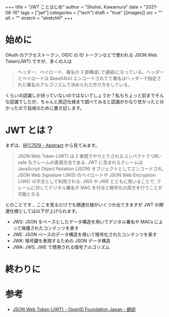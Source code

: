 +++
title = "JWT ことはじめ"
author = "Shuhei, Kawamura"
date = "2021-06-10"
tags = ["jwt"]
categories = ["tech"]
draft = "true"
[[images]]
  src = ""
  alt = ""
  stretch = "stretchH"
+++

# 始めに

OAuth のアクセストークン, OIDC の ID トークンなどで使われる JSON Web Token(JWT) ですが、多くの人は

> ヘッダー、ペイロード、署名の 3 部構成(.で連結)になっている。ヘッダーとペイロードは Base64Url エンコードされてて署名はヘッダーで指定された署名のアルゴリズムで決められた作り方をしている。

くらいの認識しか持っていないのではないでしょうか？私もちょっと前までそんな認識でしたが、ちゃんと周辺仕様まで調べてみると認識がかなり甘かったと分かったので自戒のために書き記します。

# JWT とは？

まずは、[RFC7519 - Abstract](https://datatracker.ietf.org/doc/html/rfc7519) から見てみます。

> JSON Web Token (JWT) は 2 者間でやりとりされるコンパクトで URL-safe なクレームの表現方法である. JWT に含まれるクレームは JavaScript Object Notation (JSON) オブジェクトとしてエンコードされ, JSON Web Signature (JWS) のペイロードや JSON Web Encryption (JWE) の平文として利用される. JWS や JWE とともに用いることで, クレームに対してデジタル署名や MAC を付与と暗号化の両方を行うことが可能となる.

とのことです... ここを見るだけでも関連仕様がいくつか出てきますが JWT の関連仕様としては以下が上げられます。

- JWS: JSON をベースとしたデータ構造を用いてデジタル署名や MACs によって保護されたコンテンツを表す
- JWE: JSON ベースのデータ構造を用いて暗号化されたコンテンツを表す
- JWK: 暗号鍵を表現するための JSON データ構造
- JWA: JWS, JWE で使用される暗号アルゴリズム

# 終わりに

# 参考

- [JSON Web Token (JWT) - OpenID Foundation Japan - 翻訳](https://openid-foundation-japan.github.io/draft-ietf-oauth-json-web-token-11.ja.html)
